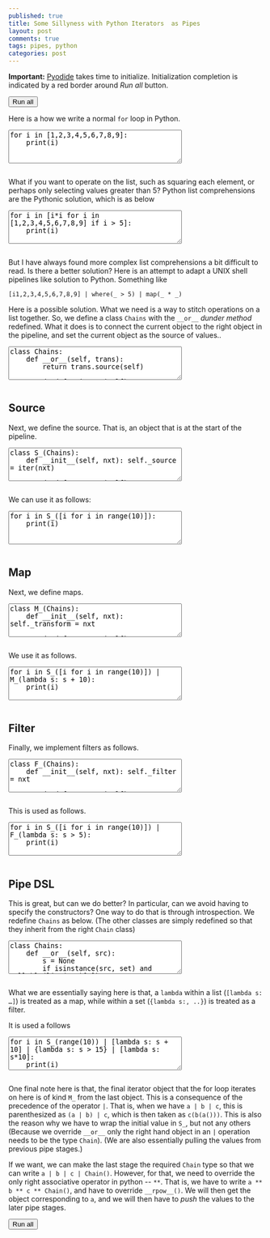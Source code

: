 ```yaml
---
published: true
title: Some Sillyness with Python Iterators  as Pipes
layout: post
comments: true
tags: pipes, python
categories: post
---
```


<script type="text/javascript">window.languagePluginUrl='/resources/pyodide/full/3.8';</script>
<script src="/resources/pyodide/full/3.8/pyodide.js"></script>
<link rel="stylesheet" type="text/css" media="all" href="/resources/skulpt/css/codemirror.css">
<link rel="stylesheet" type="text/css" media="all" href="/resources/skulpt/css/solarized.css">
<link rel="stylesheet" type="text/css" media="all" href="/resources/skulpt/css/env/editor.css">

<script src="/resources/skulpt/js/codemirrorepl.js" type="text/javascript"></script>
<script src="/resources/skulpt/js/python.js" type="text/javascript"></script>
<script src="/resources/pyodide/js/env/editor.js" type="text/javascript"></script>

**Important:** [Pyodide](https://pyodide.readthedocs.io/en/latest/) takes time to initialize.
Initialization completion is indicated by a red border around *Run all* button.
<form name='python_run_form'>
<button type="button" name="python_run_all">Run all</button>
</form>

Here is a how we write a normal `for` loop in Python.

<!--
############
for i in [1,2,3,4,5,6,7,8,9]:
    print(i)
############
-->


<form name='python_run_form'>
<textarea cols="40" rows="4" name='python_edit'>
for i in [1,2,3,4,5,6,7,8,9]:
    print(i)
</textarea><br />
<pre class='Output' name='python_output'></pre>
<div name='python_canvas'></div>
</form>

What if you want to operate on the list, such as squaring each element, or
perhaps only selecting values greater than 5? Python list comprehensions are the
Pythonic solution, which is as below

<!--
############
for i in [i*i for i in [1,2,3,4,5,6,7,8,9] if i > 5]:
    print(i)
############
-->


<form name='python_run_form'>
<textarea cols="40" rows="4" name='python_edit'>
for i in [i*i for i in [1,2,3,4,5,6,7,8,9] if i &gt; 5]:
    print(i)
</textarea><br />
<pre class='Output' name='python_output'></pre>
<div name='python_canvas'></div>
</form>

But I have always found more complex list comprehensions a bit difficult to
read. Is there a better solution? Here is an attempt to adapt a UNIX shell
pipelines like solution to Python. Something like

```
[i1,2,3,4,5,6,7,8,9] | where(_ > 5) | map(_ * _)
```

Here is a possible solution. What we need is a way to stitch operations on a
list together. So, we define a class `Chains` with the `__or__` *dunder method*
redefined. What it does is to connect the current object to the right object
in the pipeline, and set the current object as the source of values..

<!--
############
class Chains:
    def __or__(self, trans):
        return trans.source(self)

    def __iter__(self):
        return self

    def source(self, src):
        self._source = src
        return self
############
-->


<form name='python_run_form'>
<textarea cols="40" rows="4" name='python_edit'>
class Chains:
    def __or__(self, trans):
        return trans.source(self)

    def __iter__(self):
        return self

    def source(self, src):
        self._source = src
        return self
</textarea><br />
<pre class='Output' name='python_output'></pre>
<div name='python_canvas'></div>
</form>

## Source
Next, we define the source. That is, an object that is at the start of the
pipeline.

<!--
############
class S_(Chains):
    def __init__(self, nxt): self._source = iter(nxt)

    def __next__(self): return next(self._source)
############
-->


<form name='python_run_form'>
<textarea cols="40" rows="4" name='python_edit'>
class S_(Chains):
    def __init__(self, nxt): self._source = iter(nxt)

    def __next__(self): return next(self._source)
</textarea><br />
<pre class='Output' name='python_output'></pre>
<div name='python_canvas'></div>
</form>

We can use it as follows:

<!--
############
for i in S_([i for i in range(10)]):
    print(i)
############
-->


<form name='python_run_form'>
<textarea cols="40" rows="4" name='python_edit'>
for i in S_([i for i in range(10)]):
    print(i)
</textarea><br />
<pre class='Output' name='python_output'></pre>
<div name='python_canvas'></div>
</form>

## Map

Next, we define maps.

<!--
############
class M_(Chains):
    def __init__(self, nxt): self._transform = nxt

    def __next__(self):
        return self._transform(next(self._source))
############
-->


<form name='python_run_form'>
<textarea cols="40" rows="4" name='python_edit'>
class M_(Chains):
    def __init__(self, nxt): self._transform = nxt

    def __next__(self):
        return self._transform(next(self._source))
</textarea><br />
<pre class='Output' name='python_output'></pre>
<div name='python_canvas'></div>
</form>

We use it as follows.


<!--
############
for i in S_([i for i in range(10)]) | M_(lambda s: s + 10):
    print(i)
############
-->


<form name='python_run_form'>
<textarea cols="40" rows="4" name='python_edit'>
for i in S_([i for i in range(10)]) | M_(lambda s: s + 10):
    print(i)
</textarea><br />
<pre class='Output' name='python_output'></pre>
<div name='python_canvas'></div>
</form>

## Filter

Finally, we implement filters as follows.

<!--
############
class F_(Chains):
    def __init__(self, nxt): self._filter = nxt

    def __next__(self):
        r = next(self._source)
        v = self._filter(r)
        while not v:
            r = next(self._source)
            v = self._filter(r)
        return r
############
-->


<form name='python_run_form'>
<textarea cols="40" rows="4" name='python_edit'>
class F_(Chains):
    def __init__(self, nxt): self._filter = nxt

    def __next__(self):
        r = next(self._source)
        v = self._filter(r)
        while not v:
            r = next(self._source)
            v = self._filter(r)
        return r
</textarea><br />
<pre class='Output' name='python_output'></pre>
<div name='python_canvas'></div>
</form>

This is used as follows.

<!--
############
for i in S_([i for i in range(10)]) | F_(lambda s: s > 5):
    print(i)
############
-->


<form name='python_run_form'>
<textarea cols="40" rows="4" name='python_edit'>
for i in S_([i for i in range(10)]) | F_(lambda s: s &gt; 5):
    print(i)
</textarea><br />
<pre class='Output' name='python_output'></pre>
<div name='python_canvas'></div>
</form>


## Pipe DSL

This is great, but can we do better? In particular, can we avoid having
to specify the constructors? One way to do that is through introspection. 
We redefine `Chains` as below. (The other classes are simply redefined so
that they inherit from the right `Chain` class)



<!--
############
class Chains:
    def __or__(self, src):
        s = None
        if isinstance(src, set) and callable(list(src)[0]):
            s = F_(list(src)[0])
        elif isinstance(src, list) and callable(src[0]):
            s = M_(src[0])
        else:
            s = S_(src)
        s._source = self
        return s

    def __iter__(self):
        return self

class S_(Chains):
    def __init__(self, nxt): self._source = iter(nxt)

    def __next__(self): return next(self._source)


class M_(Chains):
    def __init__(self, nxt): self._transform = nxt

    def __next__(self):
        return self._transform(next(self._source))


class F_(Chains):
    def __init__(self, nxt): self._filter = nxt

    def __next__(self):
        r = next(self._source)
        v = self._filter(r)
        while not v:
            r = next(self._source)
            v = self._filter(r)
        return r
############
-->


<form name='python_run_form'>
<textarea cols="40" rows="4" name='python_edit'>
class Chains:
    def __or__(self, src):
        s = None
        if isinstance(src, set) and callable(list(src)[0]):
            s = F_(list(src)[0])
        elif isinstance(src, list) and callable(src[0]):
            s = M_(src[0])
        else:
            s = S_(src)
        s._source = self
        return s

    def __iter__(self):
        return self

class S_(Chains):
    def __init__(self, nxt): self._source = iter(nxt)

    def __next__(self): return next(self._source)


class M_(Chains):
    def __init__(self, nxt): self._transform = nxt

    def __next__(self):
        return self._transform(next(self._source))


class F_(Chains):
    def __init__(self, nxt): self._filter = nxt

    def __next__(self):
        r = next(self._source)
        v = self._filter(r)
        while not v:
            r = next(self._source)
            v = self._filter(r)
        return r
</textarea><br />
<pre class='Output' name='python_output'></pre>
<div name='python_canvas'></div>
</form>


What we are essentially saying here is that, a `lambda` within a list (`[lambda s: …]`)
is treated as a map, while within a set (`{lambda s:, ..}`) is treated as a
filter.

It is used a follows

<!--
############
for i in S_(range(10)) | [lambda s: s + 10] | {lambda s: s > 15} | [lambda s: s*10]:
    print(i)
############
-->


<form name='python_run_form'>
<textarea cols="40" rows="4" name='python_edit'>
for i in S_(range(10)) | [lambda s: s + 10] | {lambda s: s &gt; 15} | [lambda s: s*10]:
    print(i)
</textarea><br />
<pre class='Output' name='python_output'></pre>
<div name='python_canvas'></div>
</form>

One final note here is that, the final iterator object that the for loop
iterates on here is of kind `M_` from the last object.
This is a consequence of the precedence of the operator `|`. That is, when
we have `a | b | c`, this is parenthesized as `(a | b) | c`, which is then
taken as `c(b(a()))`. This is also the reason why we have to wrap the
initial value in `S_`, but not any others (Because we override `__or__`
only the right hand object in an `|` operation needs to be the type `Chain`).
(We are also essentially pulling the values from previous pipe stages.)

If we want, we can make the last stage the required `Chain` type so that
we can write `a | b | c | Chain()`. However, for that, we need to override
the only right associative operator in python -- `**`. That is, we have to
write `a ** b ** c ** Chain()`, and have to override `__rpow__()`. We will
then get the object corresponding to `a`, and we will then have to *push*
the values to the later pipe stages.



<!-- XXXXXXXXXX -->

<form name='python_run_form'>
<button type="button" name="python_run_all">Run all</button>
</form>

